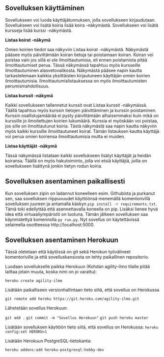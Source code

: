 ## Sovelluksen käyttäminen

Sovellukseen voi luoda käyttäjätunnuksen, jolla sovellukseen kirjaudutaan. Sovellukseen voi lisätä koiria lisää koira -näkymästä. Sovellukseen voi lisätä kursseja lisää kurssi -näkymästä. 

**Listaa koirat -näkymä**

Omien koirien tiedot saa näkyviin Listaa koirat -näkymästä. Näkymästä pääsee myös päivittämään koiran tietoja tai poistamaan koiran. Koiran voi poistaa vain jos sillä ei ole ilmoittautumisia, eli ennen poistamista pitää ilmoittautumiset perua. Tässä näkymässä tapahtuu myös kursseille ilmoittautuminen alasvetovalikosta. Näkymästä pääsee napin kautta tarkastelemaan kaikkia yksittäisten kirjautuneen käyttäjän omien koirien ilmoittautumisia. Ilmoittautumislistauksessa on myös ilmoittautumisten perumismahdollisuus.

**Listaa kurssit -näkymä**

Kaikki sovellukseen tallennetut kurssit ovat Listaa kurssit -näkymässä. Täällä tapahtuu myös kurssin tietojen päivittäminen ja kurssin poistaminen. Kurssin osallistujamäärää ei pysty päivittämään alhaisemmaksi kuin mikä on kurssille jo ilmoitettujen koirien lukumäärä. Kurssia ei myöskään voi poistaa, jos sille on ilmoittautunut koiria. Tästä näkymästä saa napin kautta näkyviin myös kaikki kurssille ilmoittautuneet koirat. Tämän listauksen kautta käyttäjä voi perua omien koiriensa ilmoittautumisia mutta ei muiden.

**Listaa käyttäjät -näkymä**

Tässä näkymässä listataan kaikki sovellukseen lisätyt käyttäjät ja heidän koiransa. Täällä on myös hakutoiminto, jolla voi etsiä käyttäjiä, joilla on sovellukseen lisättynä jonkin tietyn rodun koiria. 


## Sovelluksen asentaminen paikallisesti

Kun sovelluksen zipin on ladannut koneelleen esim. Githubista ja purkanut sen, saa sovelluksen riippuvuudet käyttöönsä menemällä komentorivillä sovelluksen juureen ja antamalla käskyn `pip install -r requirements.txt`. Tämä toki edellyttää että asennettavalla koneella on pip. Lisäksi lienee hyvä idea että virtuaaliympäristö on luotuna. Tämän jälkeen sovelluksen saa käynnistettyä komennolla `py run.py`. Nyt sovellus on käytettävissä selaimella osoitteessa http://localhost:5000.

## Sovelluksen asentaminen Herokuun

Tässä oletetaan että käytössä on git sekä Herokun työvälineet komentoriville ja että sovelluskansiosta on tehty paikallinen repositorio.


Luodaan sovellukselle paikka Herokuun (Kohdan agility-ilmo tilalle pitää laittaa jotain muuta, koska nimi on jo varattu):

`heroku create agility-ilmo`


Lisätään paikalliseen versionhallintaan tieto siitä, että sovellus on Herokussa

`git remote add heroku https://git.heroku.com/agility-ilmo.git`


Lähetetään sovellus Herokuun:

`git add .`
`git commit -m "Sovellus Herokuun"`
`git push heroku master`


Lisätään sovelluksen käyttöön tieto siitä, että sovellus on Herokussa:
`heroku config:set HEROKU=1`


Lisätään Herokuun PostgreSQL-tietokanta:

`heroku addons:add heroku-postgresql:hobby-dev`